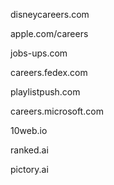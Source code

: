 


disneycareers.com

apple.com/careers

jobs-ups.com

careers.fedex.com

playlistpush.com


careers.microsoft.com



10web.io

ranked.ai

pictory.ai


